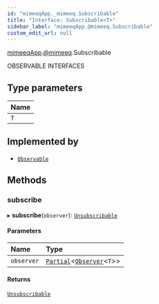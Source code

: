```yaml
---
id: "mimeeqApp._mimeeq.Subscribable"
title: "Interface: Subscribable<T>"
sidebar_label: "mimeeqApp.@mimeeq.Subscribable"
custom_edit_url: null
---
```


[mimeeqApp](../modules/mimeeqApp.md).[@mimeeq](../namespaces/mimeeqApp._mimeeq.md).Subscribable

OBSERVABLE INTERFACES

## Type parameters

| Name |
| :------ |
| `T` |

## Implemented by

- [`Observable`](../classes/mimeeqApp._mimeeq.Observable.md)

## Methods

### subscribe

▸ **subscribe**(`observer`): [`Unsubscribable`](mimeeqApp._mimeeq.Unsubscribable.md)

#### Parameters

| Name | Type |
| :------ | :------ |
| `observer` | [`Partial`](../namespaces/mimeeqApp._mimeeq.md#partial)<[`Observer`](mimeeqApp._mimeeq.Observer.md)<`T`\>\> |

#### Returns

[`Unsubscribable`](mimeeqApp._mimeeq.Unsubscribable.md)

